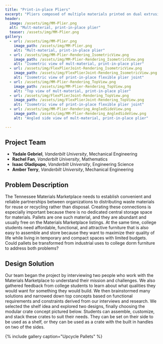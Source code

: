 ```yaml
---
title: "Print-in-place Pliers"
excerpt: "Pliers composed of multiple materials printed on dual extrusion printer"
header:
  image: /assets/img/MM-Plier.png
  alt: "Mult-material, print-in-place plier"
  teaser: /assets/img/MM-Plier.png
gallery:
  - url: /assets/img/MM-Plier.png
    image_path: /assets/img/MM-Plier.png
    alt: "Mult-material, print-in-place plier"
  - url: /assets/img/MM-Plier-Rendering_IsometricView.png
    image_path: /assets/img/MM-Plier-Rendering_IsometricView.png
    alt: "Isometric view of mult-material, print-in-place plier"
  - url: /assets/img/FlexPlierJoint-Rendering_IsometricView.png
    image_path: /assets/img/FlexPlierJoint-Rendering_IsometricView.png
    alt: "Isometric view of print-in-place flexible plier joint"
  - url: /assets/img/MM-Plier-Rendering_TopView.png
    image_path: /assets/img/MM-Plier-Rendering_TopView.png
    alt: "Top view of mult-material, print-in-place plier"
  - url: /assets/img/FlexPlierJoint-Rendering_TopView.png
    image_path: /assets/img/FlexPlierJoint-Rendering_TopView.png
    alt: "Isometric view of print-in-place flexible plier joint"
  - url: /assets/img/MM-Plier-Rendering_AngledSideView.png
    image_path: /assets/img/MM-Plier-Rendering_AngledSideView.png
    alt: "Angled side view of mult-material, print-in-place plier"
   
---
```

## Project Team
* **Yadale Gebriel**, *Vanderbilt University*, Mechanical Engineering
* **Rachel Fan**, *Vanderbilt University*, Mathematics
* **Isaac Oladipupo**, *Vanderbilt University*, Engineering Science
* **Amber Terry**, *Vanderbilt University*, Mechanical Engineering

## Problem Description
The Tennessee Materials Marketplace needs to establish convenient and reliable partnerships between organizations to distributing waste materials for reuse or recycling rather than disposal. Creating these connections is especially important because there is no dedicated central storage space for materials. Pallets are one such material, and they are abundant and usually free on the Materials Marketplace listings. At the same time, college students need affordable, functional, and attractive furniture that is also easy to assemble and store because they want to maximize their quality of life while living in temporary and compact spaces with limited budgets. Could pallets be transformed from industrial uses to college dorm furniture to address both problems?

## Design Solution
Our team began the project by interviewing two people who work with the Materials Marketplace to understand their mission and challenges. We also gathered feedback from college students to learn about what qualities they would want for something they would build. We then brainstormed many solutions and narrowed down top concepts based on functional requirements and constraints derived from our interviews and research. We selected the shelf idea and explored two designs, finally choosing the modular crate concept pictured below. Students can assemble, customize, and stack these crates to suit their needs. They can be set on their side to be used as a shelf, or they can be used as a crate with the built in handles on two of the sides.

{% include gallery caption="Upcycle Pallets" %}

